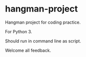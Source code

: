 # hangman-project
Hangman project for coding practice.

For Python 3.

Should run in command line as script.

Welcome all feedback.

